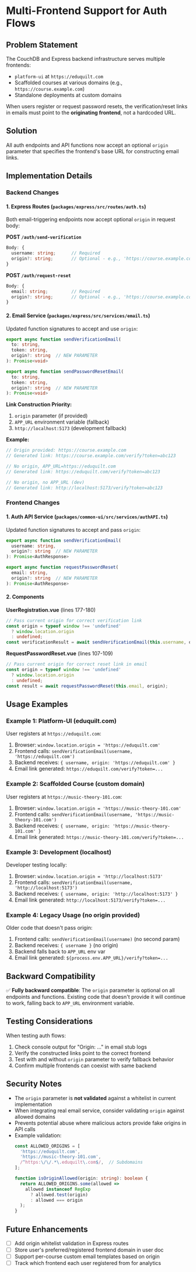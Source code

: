 # Multi-Frontend Support for Auth Flows

## Problem Statement

The CouchDB and Express backend infrastructure serves multiple frontends:
- `platform-ui` at `https://eduquilt.com`
- Scaffolded courses at various domains (e.g., `https://course.example.com`)
- Standalone deployments at custom domains

When users register or request password resets, the verification/reset links in emails must point to the **originating frontend**, not a hardcoded URL.

## Solution

All auth endpoints and API functions now accept an optional `origin` parameter that specifies the frontend's base URL for constructing email links.

## Implementation Details

### Backend Changes

#### 1. Express Routes (`packages/express/src/routes/auth.ts`)

Both email-triggering endpoints now accept optional `origin` in request body:

**POST `/auth/send-verification`**
```typescript
Body: {
  username: string;      // Required
  origin?: string;       // Optional - e.g., 'https://course.example.com'
}
```

**POST `/auth/request-reset`**
```typescript
Body: {
  email: string;         // Required
  origin?: string;       // Optional - e.g., 'https://course.example.com'
}
```

#### 2. Email Service (`packages/express/src/services/email.ts`)

Updated function signatures to accept and use `origin`:

```typescript
export async function sendVerificationEmail(
  to: string,
  token: string,
  origin?: string  // NEW PARAMETER
): Promise<void>

export async function sendPasswordResetEmail(
  to: string,
  token: string,
  origin?: string  // NEW PARAMETER
): Promise<void>
```

**Link Construction Priority:**
1. `origin` parameter (if provided)
2. `APP_URL` environment variable (fallback)
3. `http://localhost:5173` (development fallback)

**Example:**
```typescript
// Origin provided: https://course.example.com
// Generated link: https://course.example.com/verify?token=abc123

// No origin, APP_URL=https://eduquilt.com
// Generated link: https://eduquilt.com/verify?token=abc123

// No origin, no APP_URL (dev)
// Generated link: http://localhost:5173/verify?token=abc123
```

### Frontend Changes

#### 1. Auth API Service (`packages/common-ui/src/services/authAPI.ts`)

Updated function signatures to accept and pass `origin`:

```typescript
export async function sendVerificationEmail(
  username: string,
  origin?: string  // NEW PARAMETER
): Promise<AuthResponse>

export async function requestPasswordReset(
  email: string,
  origin?: string  // NEW PARAMETER
): Promise<AuthResponse>
```

#### 2. Components

**UserRegistration.vue** (lines 177-180)
```typescript
// Pass current origin for correct verification link
const origin = typeof window !== 'undefined'
  ? window.location.origin
  : undefined;
const verificationResult = await sendVerificationEmail(this.username, origin);
```

**RequestPasswordReset.vue** (lines 107-109)
```typescript
// Pass current origin for correct reset link in email
const origin = typeof window !== 'undefined'
  ? window.location.origin
  : undefined;
const result = await requestPasswordReset(this.email, origin);
```

## Usage Examples

### Example 1: Platform-UI (eduquilt.com)

User registers at `https://eduquilt.com`:
1. Browser: `window.location.origin = 'https://eduquilt.com'`
2. Frontend calls: `sendVerificationEmail(username, 'https://eduquilt.com')`
3. Backend receives: `{ username, origin: 'https://eduquilt.com' }`
4. Email link generated: `https://eduquilt.com/verify?token=...`

### Example 2: Scaffolded Course (custom domain)

User registers at `https://music-theory-101.com`:
1. Browser: `window.location.origin = 'https://music-theory-101.com'`
2. Frontend calls: `sendVerificationEmail(username, 'https://music-theory-101.com')`
3. Backend receives: `{ username, origin: 'https://music-theory-101.com' }`
4. Email link generated: `https://music-theory-101.com/verify?token=...`

### Example 3: Development (localhost)

Developer testing locally:
1. Browser: `window.location.origin = 'http://localhost:5173'`
2. Frontend calls: `sendVerificationEmail(username, 'http://localhost:5173')`
3. Backend receives: `{ username, origin: 'http://localhost:5173' }`
4. Email link generated: `http://localhost:5173/verify?token=...`

### Example 4: Legacy Usage (no origin provided)

Older code that doesn't pass origin:
1. Frontend calls: `sendVerificationEmail(username)` (no second param)
2. Backend receives: `{ username }` (no origin)
3. Backend falls back to `APP_URL` env var
4. Email link generated: `${process.env.APP_URL}/verify?token=...`

## Backward Compatibility

✅ **Fully backward compatible**: The `origin` parameter is optional on all endpoints and functions. Existing code that doesn't provide it will continue to work, falling back to `APP_URL` environment variable.

## Testing Considerations

When testing auth flows:
1. Check console output for "Origin: ..." in email stub logs
2. Verify the constructed links point to the correct frontend
3. Test with and without `origin` parameter to verify fallback behavior
4. Confirm multiple frontends can coexist with same backend

## Security Notes

- The `origin` parameter is **not validated** against a whitelist in current implementation
- When integrating real email service, consider validating `origin` against allowed domains
- Prevents potential abuse where malicious actors provide fake origins in API calls
- Example validation:
  ```typescript
  const ALLOWED_ORIGINS = [
    'https://eduquilt.com',
    'https://music-theory-101.com',
    /^https:\/\/.*\.eduquilt\.com$/,  // Subdomains
  ];

  function isOriginAllowed(origin: string): boolean {
    return ALLOWED_ORIGINS.some(allowed =>
      allowed instanceof RegExp
        ? allowed.test(origin)
        : allowed === origin
    );
  }
  ```

## Future Enhancements

- [ ] Add origin whitelist validation in Express routes
- [ ] Store user's preferred/registered frontend domain in user doc
- [ ] Support per-course custom email templates based on origin
- [ ] Track which frontend each user registered from for analytics
